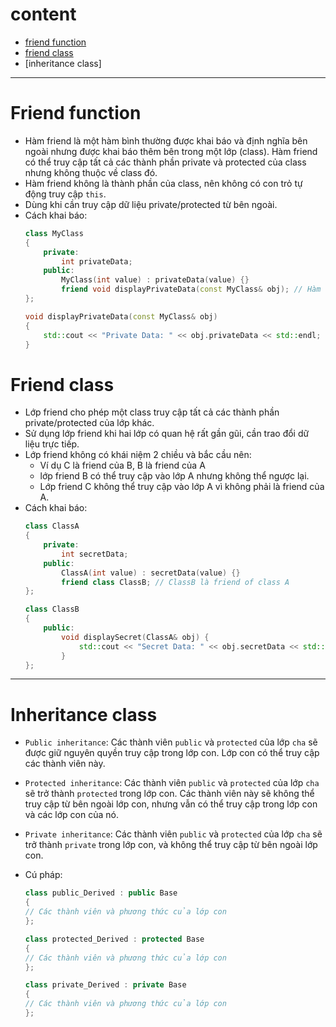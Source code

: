 # content
- [friend function](#friend-function)
- [friend class](#friend-class)
- [inheritance class]
<hr>

# Friend function
- Hàm friend là một hàm bình thường được khai báo và định nghĩa bên ngoài nhưng được khai báo thêm bên trong một lớp (class). Hàm friend có thể truy cập tất cả các thành phần private và protected của class nhưng không thuộc về class đó.  
- Hàm friend không là thành phần của class, nên không có con trỏ tự động truy cập `this`.  
- Dùng khi cần truy cập dữ liệu private/protected từ bên ngoài.  
- Cách khai báo:  
    ``` Cpp
    class MyClass
    {
        private:
            int privateData;
        public:
            MyClass(int value) : privateData(value) {}
            friend void displayPrivateData(const MyClass& obj); // Hàm friend
    };

    void displayPrivateData(const MyClass& obj)
    {
        std::cout << "Private Data: " << obj.privateData << std::endl;
    }
    ```

# Friend class
- Lớp friend cho phép một class truy cập tất cả các thành phần private/protected của lớp khác.  
- Sử dụng lớp friend khi hai lớp có quan hệ rất gần gũi, cần trao đổi dữ liệu trực tiếp.  
- Lớp friend không có khái niệm 2 chiều và bắc cầu nên:  
    - Ví dụ C là friend của B, B là friend của A  
    - lớp friend B có thể truy cập vào lớp A nhưng không thể ngược lại.  
    - Lớp friend C không thể truy cập vào lớp A vì không phải là friend của A.  
- Cách khai báo:  
    ```Cpp
    class ClassA
    {
        private:
            int secretData;
        public:
            ClassA(int value) : secretData(value) {}
            friend class ClassB; // ClassB là friend of class A
    };

    class ClassB
    {
        public:
            void displaySecret(ClassA& obj) {
                std::cout << "Secret Data: " << obj.secretData << std::endl;
            }
    };
    ```
<hr>

# Inheritance class
- `Public inheritance`: Các thành viên `public` và `protected` của lớp `cha` sẽ được giữ nguyên quyền truy cập trong lớp con. Lớp con có thể truy cập các thành viên này.  
- `Protected inheritance`: Các thành viên `public` và `protected` của lớp `cha` sẽ trở thành `protected` trong lớp con. Các thành viên này sẽ không thể truy cập từ bên ngoài lớp con, nhưng vẫn có thể truy cập trong lớp con và các lớp con của nó.  
- `Private inheritance`: Các thành viên `public` và `protected` của lớp `cha` sẽ trở thành `private` trong lớp con, và không thể truy cập từ bên ngoài lớp con.  

- Cú pháp:  
    ```Cpp
    class public_Derived : public Base
    {
    // Các thành viên và phương thức của lớp con
    };

    class protected_Derived : protected Base
    {
    // Các thành viên và phương thức của lớp con
    };

    class private_Derived : private Base
    {
    // Các thành viên và phương thức của lớp con
    };
    ```

